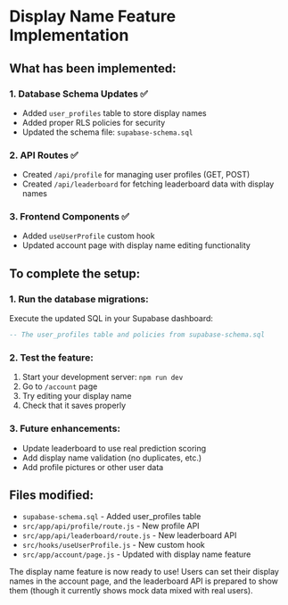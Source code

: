 # Display Name Feature Implementation

## What has been implemented:

### 1. Database Schema Updates ✅

- Added `user_profiles` table to store display names
- Added proper RLS policies for security
- Updated the schema file: `supabase-schema.sql`

### 2. API Routes ✅

- Created `/api/profile` for managing user profiles (GET, POST)
- Created `/api/leaderboard` for fetching leaderboard data with display names

### 3. Frontend Components ✅

- Added `useUserProfile` custom hook
- Updated account page with display name editing functionality

## To complete the setup:

### 1. Run the database migrations:

Execute the updated SQL in your Supabase dashboard:

```sql
-- The user_profiles table and policies from supabase-schema.sql
```

### 2. Test the feature:

1. Start your development server: `npm run dev`
2. Go to `/account` page
3. Try editing your display name
4. Check that it saves properly

### 3. Future enhancements:

- Update leaderboard to use real prediction scoring
- Add display name validation (no duplicates, etc.)
- Add profile pictures or other user data

## Files modified:

- `supabase-schema.sql` - Added user_profiles table
- `src/app/api/profile/route.js` - New profile API
- `src/app/api/leaderboard/route.js` - New leaderboard API
- `src/hooks/useUserProfile.js` - New custom hook
- `src/app/account/page.js` - Updated with display name feature

The display name feature is now ready to use! Users can set their display names in the account page, and the leaderboard API is prepared to show them (though it currently shows mock data mixed with real users).
